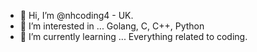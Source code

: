 - 👋 Hi, I’m @nhcoding4 - UK.
- 👀 I’m interested in ... Golang, C, C++, Python
- 🌱 I’m currently learning ... Everything related to coding.

<!---
nhcoding4/nhcoding4 is a ✨ special ✨ repository because its `README.md` (this file) appears on your GitHub profile.
You can click the Preview link to take a look at your changes.
--->
